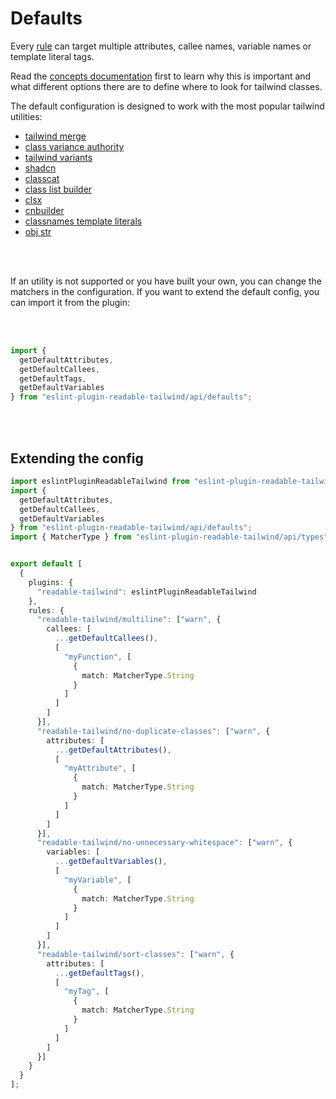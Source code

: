
# Defaults

Every [rule](../../README.md#rules) can target multiple attributes, callee names, variable names or template literal tags.

Read the [concepts documentation](../concepts/concepts.md) first to learn why this is important and what different options there are to define where to look for tailwind classes.

The default configuration is designed to work with the most popular tailwind utilities:

- [tailwind merge](https://github.com/dcastil/tailwind-merge)
- [class variance authority](https://github.com/joe-bell/cva)
- [tailwind variants](https://github.com/nextui-org/tailwind-variants?tab=readme-ov-file)
- [shadcn](https://ui.shadcn.com/docs/installation/manual)
- [classcat](https://github.com/jorgebucaran/classcat)
- [class list builder](https://github.com/crswll/clb)
- [clsx](https://github.com/lukeed/clsx)
- [cnbuilder](https://github.com/xobotyi/cnbuilder)
- [classnames template literals](https://github.com/netlify/classnames-template-literals)
- [obj str](https://github.com/lukeed/obj-str)

<br/>
<br/>

If an utility is not supported or you have built your own, you can change the matchers in the configuration. If you want to extend the default config, you can import it from the plugin:

<br/>
<br/>

```ts
import {
  getDefaultAttributes,
  getDefaultCallees,
  getDefaultTags,
  getDefaultVariables
} from "eslint-plugin-readable-tailwind/api/defaults";
```

<br/>
<br/>

## Extending the config

```ts
import eslintPluginReadableTailwind from "eslint-plugin-readable-tailwind";
import {
  getDefaultAttributes,
  getDefaultCallees,
  getDefaultVariables
} from "eslint-plugin-readable-tailwind/api/defaults";
import { MatcherType } from "eslint-plugin-readable-tailwind/api/types";


export default [
  {
    plugins: {
      "readable-tailwind": eslintPluginReadableTailwind
    },
    rules: {
      "readable-tailwind/multiline": ["warn", {
        callees: [
          ...getDefaultCallees(),
          [
            "myFunction", [
              {
                match: MatcherType.String
              }
            ]
          ]
        ]
      }],
      "readable-tailwind/no-duplicate-classes": ["warn", {
        attributes: [
          ...getDefaultAttributes(),
          [
            "myAttribute", [
              {
                match: MatcherType.String
              }
            ]
          ]
        ]
      }],
      "readable-tailwind/no-unnecessary-whitespace": ["warn", {
        variables: [
          ...getDefaultVariables(),
          [
            "myVariable", [
              {
                match: MatcherType.String
              }
            ]
          ]
        ]
      }],
      "readable-tailwind/sort-classes": ["warn", {
        attributes: [
          ...getDefaultTags(),
          [
            "myTag", [
              {
                match: MatcherType.String
              }
            ]
          ]
        ]
      }]
    }
  }
];
```
